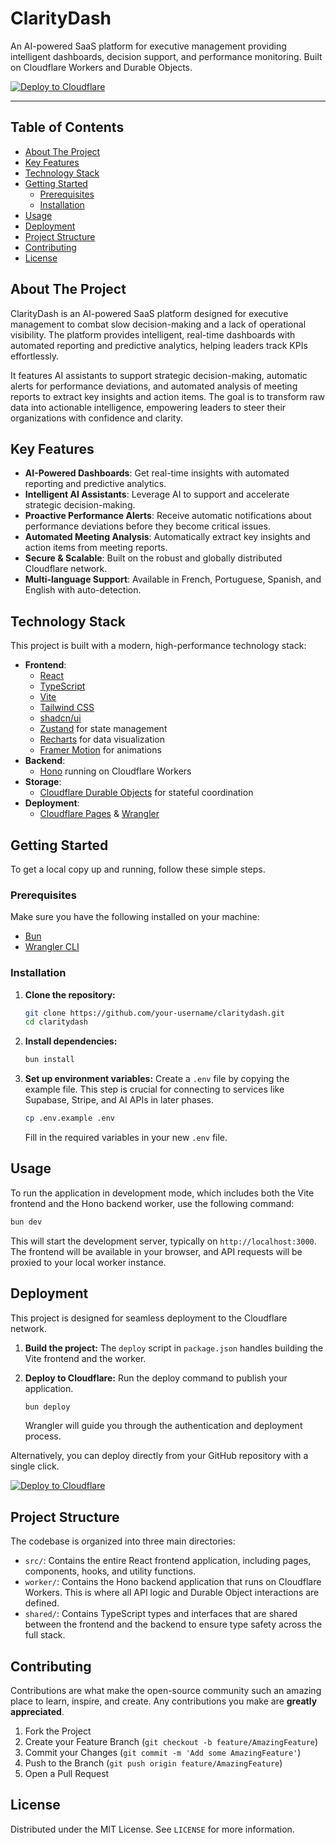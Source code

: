 # ClarityDash

An AI-powered SaaS platform for executive management providing intelligent dashboards, decision support, and performance monitoring. Built on Cloudflare Workers and Durable Objects.

[![Deploy to Cloudflare](https://deploy.workers.cloudflare.com/button)](https://deploy.workers.cloudflare.com/?url=https://github.com/matsos10/generated-app-20250926-180600)

---

## Table of Contents

- [About The Project](#about-the-project)
- [Key Features](#key-features)
- [Technology Stack](#technology-stack)
- [Getting Started](#getting-started)
  - [Prerequisites](#prerequisites)
  - [Installation](#installation)
- [Usage](#usage)
- [Deployment](#deployment)
- [Project Structure](#project-structure)
- [Contributing](#contributing)
- [License](#license)

## About The Project

ClarityDash is an AI-powered SaaS platform designed for executive management to combat slow decision-making and a lack of operational visibility. The platform provides intelligent, real-time dashboards with automated reporting and predictive analytics, helping leaders track KPIs effortlessly.

It features AI assistants to support strategic decision-making, automatic alerts for performance deviations, and automated analysis of meeting reports to extract key insights and action items. The goal is to transform raw data into actionable intelligence, empowering leaders to steer their organizations with confidence and clarity.

## Key Features

-   **AI-Powered Dashboards**: Get real-time insights with automated reporting and predictive analytics.
-   **Intelligent AI Assistants**: Leverage AI to support and accelerate strategic decision-making.
-   **Proactive Performance Alerts**: Receive automatic notifications about performance deviations before they become critical issues.
-   **Automated Meeting Analysis**: Automatically extract key insights and action items from meeting reports.
-   **Secure & Scalable**: Built on the robust and globally distributed Cloudflare network.
-   **Multi-language Support**: Available in French, Portuguese, Spanish, and English with auto-detection.

## Technology Stack

This project is built with a modern, high-performance technology stack:

-   **Frontend**:
    -   [React](https://reactjs.org/)
    -   [TypeScript](https://www.typescriptlang.org/)
    -   [Vite](https://vitejs.dev/)
    -   [Tailwind CSS](https://tailwindcss.com/)
    -   [shadcn/ui](https://ui.shadcn.com/)
    -   [Zustand](https://zustand-demo.pmnd.rs/) for state management
    -   [Recharts](https://recharts.org/) for data visualization
    -   [Framer Motion](https://www.framer.com/motion/) for animations
-   **Backend**:
    -   [Hono](https://hono.dev/) running on Cloudflare Workers
-   **Storage**:
    -   [Cloudflare Durable Objects](https://developers.cloudflare.com/durable-objects/) for stateful coordination
-   **Deployment**:
    -   [Cloudflare Pages](https://pages.cloudflare.com/) & [Wrangler](https://developers.cloudflare.com/workers/wrangler/)

## Getting Started

To get a local copy up and running, follow these simple steps.

### Prerequisites

Make sure you have the following installed on your machine:
-   [Bun](https://bun.sh/)
-   [Wrangler CLI](https://developers.cloudflare.com/workers/wrangler/install-and-update/)

### Installation

1.  **Clone the repository:**
    ```sh
    git clone https://github.com/your-username/claritydash.git
    cd claritydash
    ```

2.  **Install dependencies:**
    ```sh
    bun install
    ```

3.  **Set up environment variables:**
    Create a `.env` file by copying the example file. This step is crucial for connecting to services like Supabase, Stripe, and AI APIs in later phases.
    ```sh
    cp .env.example .env
    ```
    Fill in the required variables in your new `.env` file.

## Usage

To run the application in development mode, which includes both the Vite frontend and the Hono backend worker, use the following command:

```sh
bun dev
```

This will start the development server, typically on `http://localhost:3000`. The frontend will be available in your browser, and API requests will be proxied to your local worker instance.

## Deployment

This project is designed for seamless deployment to the Cloudflare network.

1.  **Build the project:**
    The `deploy` script in `package.json` handles building the Vite frontend and the worker.

2.  **Deploy to Cloudflare:**
    Run the deploy command to publish your application.
    ```sh
    bun deploy
    ```
    Wrangler will guide you through the authentication and deployment process.

Alternatively, you can deploy directly from your GitHub repository with a single click.

[![Deploy to Cloudflare](https://deploy.workers.cloudflare.com/button)](https://deploy.workers.cloudflare.com/?url=https://github.com/matsos10/generated-app-20250926-180600)

## Project Structure

The codebase is organized into three main directories:

-   `src/`: Contains the entire React frontend application, including pages, components, hooks, and utility functions.
-   `worker/`: Contains the Hono backend application that runs on Cloudflare Workers. This is where all API logic and Durable Object interactions are defined.
-   `shared/`: Contains TypeScript types and interfaces that are shared between the frontend and the backend to ensure type safety across the full stack.

## Contributing

Contributions are what make the open-source community such an amazing place to learn, inspire, and create. Any contributions you make are **greatly appreciated**.

1.  Fork the Project
2.  Create your Feature Branch (`git checkout -b feature/AmazingFeature`)
3.  Commit your Changes (`git commit -m 'Add some AmazingFeature'`)
4.  Push to the Branch (`git push origin feature/AmazingFeature`)
5.  Open a Pull Request

## License

Distributed under the MIT License. See `LICENSE` for more information.